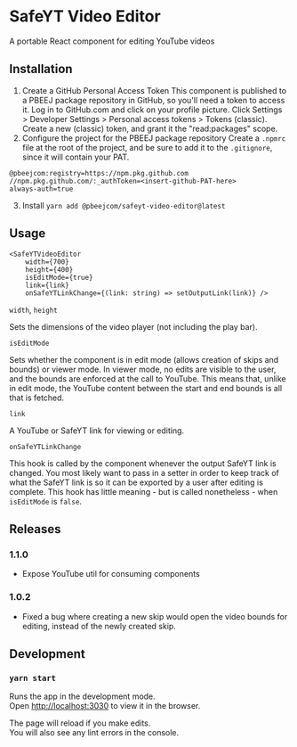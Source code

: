 # SafeYT Video Editor
A portable React component for editing YouTube videos

## Installation
1. Create a GitHub Personal Access Token
This component is published to a PBEEJ package repository in GitHub, so you'll need a token to access it. Log in to GitHub.com and click on your profile picture. Click Settings > Developer Settings > Personal access tokens > Tokens (classic). Create a new (classic) token, and grant it the "read:packages" scope.
2. Configure the project for the PBEEJ package repository
Create a `.npmrc` file at the root of the project, and be sure to add it to the `.gitignore`, since it will contain your PAT.
```
@pbeejcom:registry=https://npm.pkg.github.com
//npm.pkg.github.com/:_authToken=<insert-github-PAT-here>
always-auth=true
```
3. Install
`yarn add @pbeejcom/safeyt-video-editor@latest`

## Usage
```
<SafeYTVideoEditor 
    width={700} 
    height={400} 
    isEditMode={true} 
    link={link} 
    onSafeYTLinkChange={(link: string) => setOutputLink(link)} />
```
`width`, `height`

Sets the dimensions of the video player (not including the play bar).

`isEditMode`

Sets whether the component is in edit mode (allows creation of skips and bounds) or viewer mode. In viewer mode, no edits are visible to the user, and the bounds are enforced at the call to YouTube. This means that, unlike in edit mode, the YouTube content between the start and end bounds is all that is fetched.

`link`

A YouTube or SafeYT link for viewing or editing.

`onSafeYTLinkChange`

This hook is called by the component whenever the output SafeYT link is changed. You most likely want to pass in a setter in order to keep track of what the SafeYT link is so it can be exported by a user after editing is complete. This hook has little meaning - but is called nonetheless - when `isEditMode` is `false`.

## Releases
### 1.1.0
- Expose YouTube util for consuming components
### 1.0.2
- Fixed a bug where creating a new skip would open the video bounds for editing, instead of the newly created skip.

## Development

### `yarn start`

Runs the app in the development mode.\
Open [http://localhost:3030](http://localhost:3030) to view it in the browser.

The page will reload if you make edits.\
You will also see any lint errors in the console.